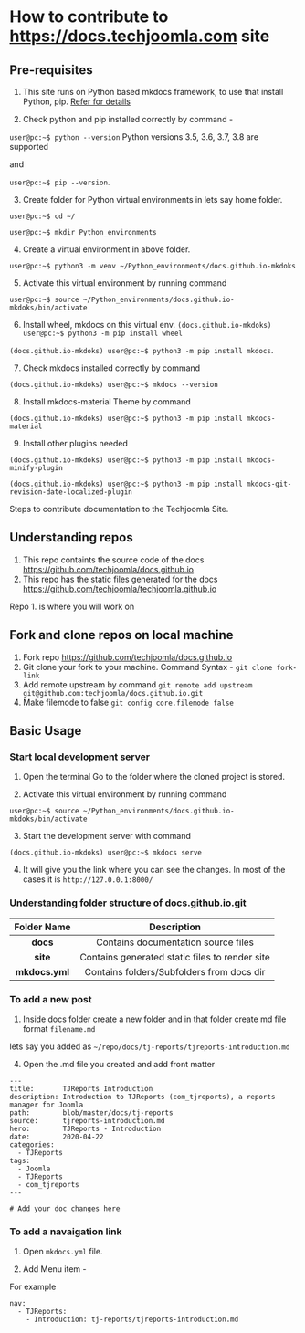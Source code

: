 # How to contribute to https://docs.techjoomla.com site

## Pre-requisites

1. This site runs on Python based mkdocs framework, to use that install Python, pip. [Refer for details](https://www.mkdocs.org/#manual-installation)

2. Check python and pip installed correctly by command -

`user@pc:~$ python --version` Python versions 3.5, 3.6, 3.7, 3.8 are supported

and

`user@pc:~$ pip --version`.


3. Create folder for Python virtual environments in lets say home folder.

`user@pc:~$ cd ~/`

`user@pc:~$ mkdir Python_environments`

4. Create a virtual environment in above folder.

`user@pc:~$ python3 -m venv ~/Python_environments/docs.github.io-mkdoks`

5. Activate this virtual environment by running command

`user@pc:~$ source ~/Python_environments/docs.github.io-mkdoks/bin/activate`

6. Install wheel, mkdocs on this virtual env.
`(docs.github.io-mkdoks) user@pc:~$ python3 -m pip install wheel`

`(docs.github.io-mkdoks) user@pc:~$ python3 -m pip install mkdocs`.

7. Check mkdocs installed correctly by command

`(docs.github.io-mkdoks) user@pc:~$ mkdocs --version`

8. Install mkdocs-material Theme by command

`(docs.github.io-mkdoks) user@pc:~$ python3 -m pip install mkdocs-material`

9. Install other plugins needed

`(docs.github.io-mkdoks) user@pc:~$ python3 -m pip install mkdocs-minify-plugin`

`(docs.github.io-mkdoks) user@pc:~$ python3 -m pip install mkdocs-git-revision-date-localized-plugin`

Steps to contribute documentation to the Techjoomla Site.

## Understanding repos

1. This repo containts the source code of the docs https://github.com/techjoomla/docs.github.io
2. This repo has the static files generated for the docs https://github.com/techjoomla/techjoomla.github.io

Repo 1. is where you will work on

## Fork and clone repos on local machine

1. Fork repo https://github.com/techjoomla/docs.github.io
2. Git clone your fork to your machine. Command Syntax - `git clone fork-link`
3. Add remote upstream by command `git remote add upstream git@github.com:techjoomla/docs.github.io.git`
4. Make filemode to false `git config core.filemode false`

## Basic Usage

### Start local development server
1. Open the terminal Go to the folder where the cloned project is stored.

2. Activate this virtual environment by running command

`user@pc:~$ source ~/Python_environments/docs.github.io-mkdoks/bin/activate`

3. Start the development server with command

`(docs.github.io-mkdoks) user@pc:~$ mkdocs serve`

4. It will give you the link where you can see the changes. In most of the cases it is `http://127.0.0.1:8000/`

### Understanding folder structure of docs.github.io.git

| **Folder Name** | Description                                      |
|:---------------:|:------------------------------------------------:|
| **docs**        | Contains documentation source files              |
| **site**        | Contains generated static files to render site   |
| **mkdocs.yml**  | Contains folders/Subfolders from docs dir        |

### To add a new post
1. Inside docs folder create a new folder and in that folder create md file format `filename.md`

lets say you added as
`~/repo/docs/tj-reports/tjreports-introduction.md`

4. Open the .md file you created and add front matter

```
---
title:       TJReports Introduction
description: Introduction to TJReports (com_tjreports), a reports manager for Joomla
path:        blob/master/docs/tj-reports
source:      tjreports-introduction.md
hero:        TJReports - Introduction
date:        2020-04-22
categories:
  - TJReports
tags:
  - Joomla
  - TJReports
  - com_tjreports
---

# Add your doc changes here
```

### To add a navaigation link

1. Open `mkdocs.yml` file.

2. Add Menu item -

For example

```
nav:
  - TJReports:
    - Introduction: tj-reports/tjreports-introduction.md
```
